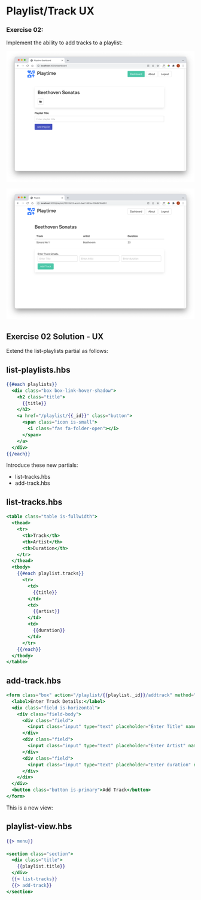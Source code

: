 # Playlist/Track UX

### Exercise 02:

Implement the ability to add tracks to a playlist:

![](img/21.png)

![](img/22.png)

## Exercise 02 Solution - UX

Extend the list-playlists partial as follows:

## list-playlists.hbs

~~~handlebars
{{#each playlists}}
  <div class="box box-link-hover-shadow">
    <h2 class="title">
      {{title}}
    </h2>
    <a href="/playlist/{{_id}}" class="button">
      <span class="icon is-small">
        <i class="fas fa-folder-open"></i>
      </span>
    </a>
  </div>
{{/each}}
~~~

Introduce these new partials:

- list-tracks.hbs
- add-track.hbs

## list-tracks.hbs

~~~handlebars
<table class="table is-fullwidth">
  <thead>
    <tr>
      <th>Track</th>
      <th>Artist</th>
      <th>Duration</th>
    </tr>
  </thead>
  <tbody>
    {{#each playlist.tracks}}
      <tr>
        <td>
          {{title}}
        </td>
        <td>
          {{artist}}
        </td>
        <td>
          {{duration}}
        </td>
      </tr>
    {{/each}}
  </tbody>
</table>
~~~

## add-track.hbs

~~~handlebars
<form class="box" action="/playlist/{{playlist._id}}/addtrack" method="POST">
  <label>Enter Track Details:</label>
  <div class="field is-horizontal">
    <div class="field-body">
      <div class="field">
        <input class="input" type="text" placeholder="Enter Title" name="title">
      </div>
      <div class="field">
        <input class="input" type="text" placeholder="Enter Artist" name="artist">
      </div>
      <div class="field">
        <input class="input" type="text" placeholder="Enter duration" name="duration">
      </div>
    </div>
  </div>
  <button class="button is-primary">Add Track</button>
</form>
~~~

This is a new view:

## playlist-view.hbs

~~~handlebars
{{> menu}}

<section class="section">
  <div class="title">
    {{playlist.title}}
  </div>
  {{> list-tracks}}
  {{> add-track}}
</section>
~~~
